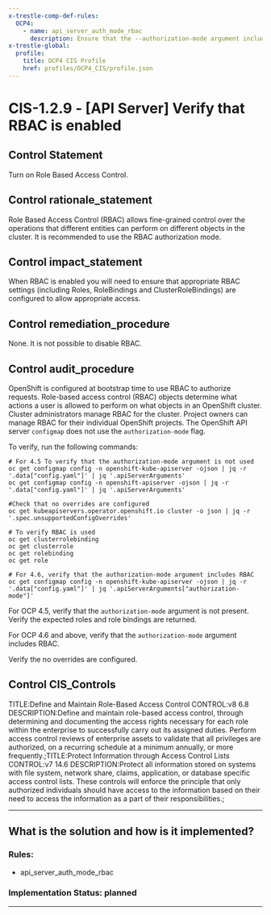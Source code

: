 ```yaml
---
x-trestle-comp-def-rules:
  OCP4:
    - name: api_server_auth_mode_rbac
      description: Ensure that the --authorization-mode argument includes RBAC
x-trestle-global:
  profile:
    title: OCP4 CIS Profile
    href: profiles/OCP4_CIS/profile.json
---
```


# CIS-1.2.9 - \[API Server\] Verify that RBAC is enabled

## Control Statement

Turn on Role Based Access Control.

## Control rationale_statement

Role Based Access Control (RBAC) allows fine-grained control over the operations that different entities can perform on different objects in the cluster. It is recommended to use the RBAC authorization mode.

## Control impact_statement

When RBAC is enabled you will need to ensure that appropriate RBAC settings (including Roles, RoleBindings and ClusterRoleBindings) are configured to allow appropriate access.

## Control remediation_procedure

None. It is not possible to disable RBAC.

## Control audit_procedure

OpenShift is configured at bootstrap time to use RBAC to authorize requests. Role-based access control (RBAC) objects determine what actions a user is allowed to perform on what objects in an OpenShift cluster. Cluster administrators manage RBAC for the cluster. Project owners can manage RBAC for their individual OpenShift projects. The OpenShift API server `configmap` does not use the `authorization-mode` flag. 

To verify, run the following commands:

```
# For 4.5 To verify that the authorization-mode argument is not used 
oc get configmap config -n openshift-kube-apiserver -ojson | jq -r '.data["config.yaml"]' | jq '.apiServerArguments' 
oc get configmap config -n openshift-apiserver -ojson | jq -r '.data["config.yaml"]' | jq '.apiServerArguments'

#Check that no overrides are configured
oc get kubeapiservers.operator.openshift.io cluster -o json | jq -r '.spec.unsupportedConfigOverrides'

# To verify RBAC is used
oc get clusterrolebinding
oc get clusterrole
oc get rolebinding
oc get role

# For 4.6, verify that the authorization-mode argument includes RBAC
oc get configmap config -n openshift-kube-apiserver -ojson | jq -r '.data["config.yaml"]' | jq '.apiServerArguments["authorization-mode"]' 
```

For OCP 4.5, verify that the `authorization-mode` argument is not present. Verify the expected roles and role bindings are returned. 

For OCP 4.6 and above, verify that the `authorization-mode` argument includes RBAC.

Verify the no overrides are configured.

## Control CIS_Controls

TITLE:Define and Maintain Role-Based Access Control CONTROL:v8 6.8 DESCRIPTION:Define and maintain role-based access control, through determining and documenting the access rights necessary for each role within the enterprise to successfully carry out its assigned duties. Perform access control reviews of enterprise assets to validate that all privileges are authorized, on a recurring schedule at a minimum annually, or more frequently.;TITLE:Protect Information through Access Control Lists CONTROL:v7 14.6 DESCRIPTION:Protect all information stored on systems with file system, network share, claims, application, or database specific access control lists. These controls will enforce the principle that only authorized individuals should have access to the information based on their need to access the information as a part of their responsibilities.;

______________________________________________________________________

## What is the solution and how is it implemented?

<!-- For implementation status enter one of: implemented, partial, planned, alternative, not-applicable -->

<!-- Note that the list of rules under ### Rules: is read-only and changes will not be captured after assembly to JSON -->

<!-- Add control implementation description here for control: CIS-1.2.9 -->

### Rules:

  - api_server_auth_mode_rbac

### Implementation Status: planned

______________________________________________________________________

